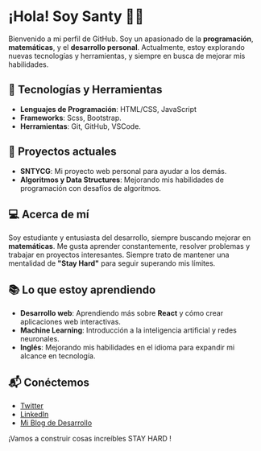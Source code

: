 # ¡Hola! Soy Santy 👨‍💻

Bienvenido a mi perfil de GitHub. Soy un apasionado de la **programación**, **matemáticas**, y el **desarrollo personal**. Actualmente, estoy explorando nuevas tecnologías y herramientas, y siempre en busca de mejorar mis habilidades.

## 🔧 Tecnologías y Herramientas

- **Lenguajes de Programación**: HTML/CSS, JavaScript
- **Frameworks**: Scss, Bootstrap.
- **Herramientas**: Git, GitHub, VSCode.

## 🌱 Proyectos actuales
- **SNTYCG**: Mi proyecto web personal para ayudar a los demás.  
- **Algoritmos y Data Structures**: Mejorando mis habilidades de programación con desafíos de algoritmos.
  
## 💻 Acerca de mí
Soy estudiante y entusiasta del desarrollo, siempre buscando mejorar en **matemáticas**. Me gusta aprender constantemente, resolver problemas y trabajar en proyectos interesantes. Siempre trato de mantener una mentalidad de **"Stay Hard"** para seguir superando mis límites.

## 📚 Lo que estoy aprendiendo
- **Desarrollo web**: Aprendiendo más sobre **React** y cómo crear aplicaciones web interactivas.
- **Machine Learning**: Introducción a la inteligencia artificial y redes neuronales.
- **Inglés**: Mejorando mis habilidades en el idioma para expandir mi alcance en tecnología.

## 📬 Conéctemos
- [Twitter](https://twitter.com/SantyExample)
- [LinkedIn](https://www.linkedin.com/in/SantyExample)
- [Mi Blog de Desarrollo](https://www.santyexample.com)

¡Vamos a construir cosas increíbles STAY HARD !
